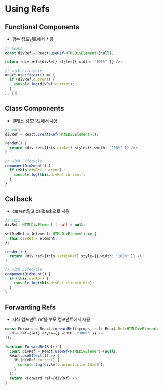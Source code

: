 # Using Refs

## Functional Components
- 함수 컴포넌트에서 사용
```ts
// hooks
const divRef = React.useRef<HTMLDivElement>(null);

return <div ref={divRef} style={{ width: "100%" }} />;

// with Lifecycle
React.useEffect(() => {
  if (divRef.current) {
    console.log(divRef.current);
  }
}, []);
```

## Class Components
- 클래스 컴포넌트에서 사용
```ts
// this
divRef = React.createRef<HTMLDivElement>();

render() {
  return <div ref={this.divRef} style={{ width: "100%" }} />;
}

// with Lifecycle
componentDidMount() {
  if (this.divRef.current) {
    console.log(this.divRef.current);
  }
}
```

## Callback
- current말고 callback으로 사용
```ts
// this
divRef: HTMLDivElement | null = null;

setDivRef = (element: HTMLDivElement) => {
  this.divRef = element;
};

render() {
  return <div ref={this.setDivRef} style={{ width: "100%" }} />;
}

// with Lifecycle
componentDidMount() {
  if (this.divRef) {
    console.log(this.divRef.clientWidth);
  }
}
```

## Forwarding Refs
- 자식 컴포넌트 ref를 부모 컴포넌트에서 사용
```ts
const Forward = React.forwardRef((props, ref: React.Ref<HTMLDivElement>) => (
  <div ref={ref} style={{ width: "100%" }} />
));

function ForwardRefRef() {
  const divRef = React.useRef<HTMLDivElement>(null);
  React.useEffect(() => {
    if (divRef.current) {
      console.log(divRef.current.clientWidth);
    }
  });
  return <Forward ref={divRef} />;
}
```

